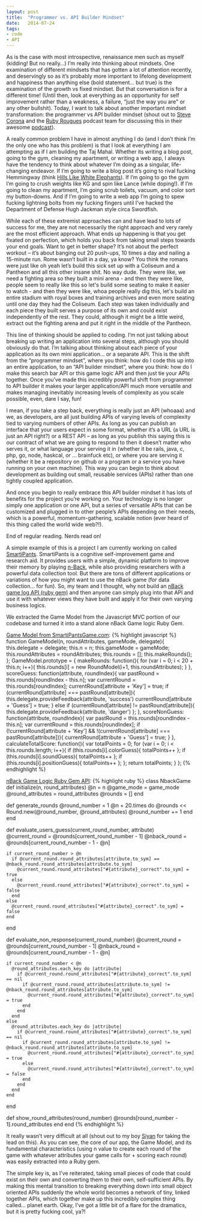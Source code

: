 ```yaml
---
layout: post
title:  "Programmer vs. API Builder Mindset"
date:   2014-07-24
tags:
- code
- API
---
```


As is the case with most introspective, renaissance men such as <span class='tooltip' title='renaissanceman.jpg'>myself</span> (kidding! But no really…) I’m really into thinking about mindsets. One examination of different mindsets that has gotten a lot of attention recently, and deservingly so as it’s probably more important to lifelong development and happiness than anything else (bold statement… but true) is the examination of the growth vs fixed mindset. But that conversation is for a different time! (Until then, look at everything as an opportunity for self improvement rather than a weakness, a failure, “just the way you are" or any other bullshit). Today, I want to talk about another important mindset transformation: the programmer vs API builder mindset (shout out to <a href='http://stevecorona.com/'>Steve Corona</a> and the <a href='http://rubyrogues.com/'>Ruby Rougues</a> podcast team for discussing this in their awesome <a href='http://rubyrogues.com/162-rr-scaling-rails-with-steve-corona/'>podcast</a>).

A really common problem I have in almost anything I do (and I don’t think I’m the only one who has this problem) is that I look at everything I am attempting as if I am building the <span class='tooltip' title='tajmahal.jpg'>Taj Mahal</span>. Whether its writing a blog post, going to the gym, cleaning my apartment, or writing a web app, I always have the tendency to think about whatever I’m doing as a singular, life-changing endeavor. If I’m going to write a blog post it’s going to rival fucking Hemmingway (think <a href='http://blogs.baruch.cuny.edu//greatworksspring2014/files/2014/03/Hills-Like-White-Elephants-Ernest-Hemingway.pdf'>Hills Like White Elephants</a>). If I’m going to go the gym I’m going to <span class='tooltip' title='kg.jpg'>crush weights like KG</span> and <span class='tooltip' title='lance.jpg'>spin like Lance</span> (while doping!). If I’m going to clean my apartment, I’m going scrub toilets, vacuum, and color sort my button-downs. And if I’m going to write a web app I’m going to <span class='tooltip' title='swordfish.gif'>spew fucking lightning bolts from my fucking fingers until I’ve hacked the Department of Defense Hugh Jackman style circa Swordfish</span>.

While each of these extremist approaches can and have lead to lots of success for me, they are not necessarily the right approach and very rarely are the most efficient approach. What ends up happening is that you get fixated on perfection, which holds you back from taking small steps towards your end goals. Want to get in better shape? It’s not about the perfect workout – it’s about banging out 20 push-ups, 10 times a day and nailing a 15-minute run. Rome wasn’t built in a day, ya know? You think the romans were just like oh yeah let’s build this sick set up with a  Coliseum and a Pantheon and all this other insane shit. No way dude. They were like, we need a fighting area so they built a mini arena - and then they were like, people seem to really like this so let's build some seating to make it easier to watch - and then they were like, whoa people really dig this, let's build an entire stadium with royal boxes and training archives and even more seating until one day they had the <span class='tooltip' title='Coliseum.jpg'>Coliseum</span>. Each step was taken individually and each piece they built serves a purpose of its own and could exist independently of the rest. They could, although it might be a little weird, extract out the fighting arena and put it right in the middle of the Pantheon.

This line of thinking should be applied to coding. I’m not just talking about breaking up writing an application into several steps, although you should obviously do that. I’m talking about thinking about each piece of your application as its own mini application… or a separate API. This is the shift from the “programmer mindset”, where you think: how do I code this up into an entire application, to an “API builder mindset”, where you think: how do I make this search bar API or this game logic API and then just tie your APIs together. Once you’ve made this incredibly powerful shift from programmer to API builder it makes your larger application/API much more versatile and makes managing inevitably increasing levels of complexity as you scale possible, even, dare I say, <span class='tooltip' title='fun.jpg'>fun</span>!

I mean, if you take a step back, everything is really just an API (<span class='tooltip' title='whoa.gif'>whoaaa</span>) and we, as developers, are all just building APIs of varying levels of complexity tied to varying numbers of other APIs. As long as you can publish an interface that your users expect in some format, whether it’s a URL (a URL is just an API right?) or a REST API – as long as you publish this saying this is our contract of what we are going to respond to then it doesn’t matter who serves it, or what language your serving it in (whether it be rails, java, c, php, go, node, haskcal, or ... brainfuck etc), or where you are serving it (whether it be a repository on github or a program or a service you have running on your own machine). This way you can begin to think about development as building out small, reusable services (APIs) rather than one tightly coupled application.

And once you begin to really embrace this API builder mindset it has lots of benefits for the project you’re working on. Your technology is no longer simply one application or one API, but a series of versatile APIs that can be customized and plugged in to other people’s APIs depending on their needs, which is a powerful, momentum-gathering, scalable notion (ever heard of this thing called the <span class='tooltip' title='worldwideweb.jpg'>world wide web</span>?!).

End of regular reading. Nerds read on!

A simple example of this is a project I am currently working on called <a href='http://www.smartipantsgame.com'>SmartiPants</a>. SmartiPants is a cognitive self-improvement game and research aid. It provides users with a simple, dynamic platform to improve their memory by playing <a href='http://en.wikipedia.org/wiki/N-back'>n-Back</a>, while also providing researchers with a powerful data collection tool. But there are tons of different applications or variations of how you might want to use the nBack game (for data collection... for fun). So, my team and I thought, why not build an <a href='https://github.com/reidcovington/nback-gem'>nBack game log API (ruby gem)</a> and then anyone can simply plug into that API and use it with whatever views they have built and apply it for their own varying business logics.

We extracted the Game Model from the Javascript MVC portion of our codebase and turned it into a stand alone nBack Game logic Ruby Gem.

<a href='http://www.smartipantsgame.com'>Game Model from SmartiPantsGame.com</a>:
{% highlight javascript %}
function GameModel(n, roundAttributes, gameMode, delegate){
    this.delegate = delegate;
    this.n = n;
    this.gameMode = gameMode;
    this.roundAttributes = roundAttributes;
    this.rounds = [];
    this.makeRounds();
};
GameModel.prototype = {
    makeRounds: function(){
        for (var i = 0; i < 20 + this.n; i++){
            this.rounds[i] = new RoundModel(i+1, this.roundAttributes);
        }
    },
    scoreGuess: function(attribute, roundIndex){
        var pastRound = this.rounds[roundIndex - this.n];
        var currentRound = this.rounds[roundIndex];
        currentRound[attribute + 'Key'] = true;
        if (currentRound[attribute] === pastRound[attribute]){
            this.delegate.provideFeedback(attribute, 'success')
            currentRound[attribute + 'Guess'] = true;
        } else if (currentRound[attribute] != pastRound[attribute]){
            this.delegate.provideFeedback(attribute, 'danger')
        };
    },
    scoreNonGuess: function(attribute, roundIndex){
        var pastRound = this.rounds[roundIndex - this.n];
        var currentRound = this.rounds[roundIndex];
        if (!currentRound[attribute + 'Key'] && !(currentRound[attribute] === pastRound[attribute])){
            currentRound[attribute + 'Guess'] = true;
        }
    },
    calculateTotalScore: function(){
        var totalPoints = 0;
        for (var i = 0; i < this.rounds.length; i++){
            if (this.rounds[i].colorGuess){ totalPoints++ };
            if (this.rounds[i].soundGuess){ totalPoints++ };
            if (this.rounds[i].positionGuess){ totalPoints++ };
        };
        return totalPoints;
    }
};
{% endhighlight %}

<a href='https://github.com/reidcovington/nback-gem'>nBack Game Logic Ruby Gem API</a>:
{% highlight ruby %}
class NbackGame
  def initialize(n, round_attributes)
    @n = n
    @game_mode = game_mode
    @round_attributes = round_attributes
    @rounds = []
  end

  def generate_rounds
    @round_number = 1
    @n + 20.times do
      @rounds << Round.new(@round_number, @round_attributes)
      @round_number += 1
    end
  end

  def evaluate_users_guess(current_round_number, attribute)
    @current_round = @rounds[current_round_number - 1]
    @nback_round = @rounds[current_round_number - 1 - @n]

    if current_round_number > @n
      if @current_round.round_attributes[attribute.to_sym] == @nback_round.round_attributes[attribute.to_sym]
        @current_round.round_attributes["#{attribute}_correct".to_sym] = true
      else
        @current_round.round_attributes["#{attribute}_correct".to_sym] = false
      end
    else
      @current_round.round_attributes["#{attribute}_correct".to_sym] = false
    end
  end

  def evaluate_non_response(current_round_number)
    @current_round = @rounds[current_round_number - 1]
    @nback_round = @rounds[current_round_number - 1 - @n]

    if current_round_number < @n
      @round_attributes.each_key do |attribute|
        if @current_round.round_attributes["#{attribute}_correct".to_sym] == nil
          if @current_round.round_attributes[attribute.to_sym] != @nback_round.round_attributes[attribute.to_sym]
            @current_round.round_attributes["#{attribute}_correct".to_sym] = true
          end
        end
      end
    else
      @round_attributes.each_key do |attribute|
        if @current_round.round_attributes["#{attribute}_correct".to_sym] == nil
          if @current_round.round_attributes[attribute.to_sym] != @nback_round.round_attributes[attribute.to_sym]
            @current_round.round_attributes["#{attribute}_correct".to_sym] = true
          else
            @current_round.round_attributes["#{attribute}_correct".to_sym] = false
          end
        end
      end
    end
  end

  def show_round_attributes(round_number)
    @rounds[round_number - 1].round_attributes
  end
end
{% endhighlight %}

It really wasn’t very difficult at all (shout out to my boy <a href='http://www.siyanbeverly.com/'>Siyan</a> for taking the lead on this). As you can see, the core of our app, the Game Model, and its fundamental characteristics (using n value to create each round of the game with whatever attributes your game calls for + scoring each round) was easily extracted into a Ruby gem.

The simple key is, as I’ve reiterated, taking small pieces of code that could exist on their own and converting them to their own, self-sufficient APIs. By making this mental transition to breaking everything down into small object oriented APIs suddenly the whole world becomes a network of tiny, linked together APIs, which together make up this incredibly complex thing called… planet earth. Okay, I’ve got a little bit of a <span class='tooltip' title='dramatics.jpg'>flare for the dramatics</span>, but it is pretty fucking cool, ya?!


